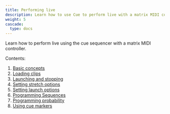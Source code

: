 ```yaml
---
title: Performing live
description: Learn how to use Cue to perform live with a matrix MIDI controller
weight: 5
cascade:
  type: docs
---
```


Learn how to perform live using the cue sequencer with a matrix MIDI controller.

Contents:

1. [Basic concepts](basic-concepts/)
2. [Loading clips](loading-clips/)
3. [Launching and stopping](launching-and-stopping/)
4. [Setting stretch options](setting-stretch-options/)
5. [Setting launch options](setting-launch-options/)
6. [Programming Sequences](programming-sequences/)
7. [Programming probability](programming-probability/)
8. [Using cue markers](using-cue-markers/)
